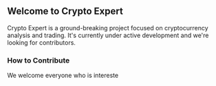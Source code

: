 ## Welcome to Crypto Expert
Crypto Expert is a ground-breaking project focused on cryptocurrency analysis and trading. It's currently under active development and we're looking for contributors.

### How to Contribute
We welcome everyone who is intereste